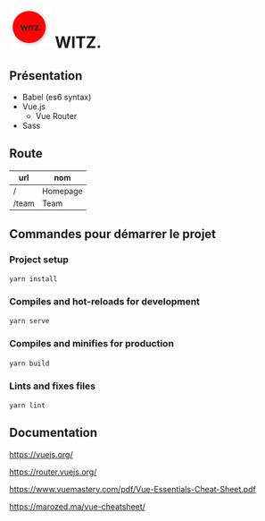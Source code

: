 # <img src="/logowitz.png"> WITZ.

## Présentation

- Babel (es6 syntax)
- Vue.js
  - Vue Router
- Sass

## Route

| url      | nom      |
| ---      | ---      |
| /        | Homepage |
| /team    | Team     |

## Commandes pour démarrer le projet

### Project setup
```
yarn install
```

### Compiles and hot-reloads for development
```
yarn serve
```

### Compiles and minifies for production
```
yarn build
```

### Lints and fixes files
```
yarn lint
```

## Documentation

https://vuejs.org/

https://router.vuejs.org/

https://www.vuemastery.com/pdf/Vue-Essentials-Cheat-Sheet.pdf

https://marozed.ma/vue-cheatsheet/

